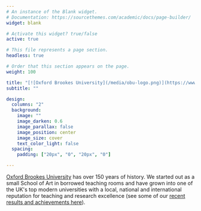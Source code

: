 ```yaml
---
# An instance of the Blank widget.
# Documentation: https://sourcethemes.com/academic/docs/page-builder/
widget: blank

# Activate this widget? true/false
active: true

# This file represents a page section.
headless: true

# Order that this section appears on the page.
weight: 100

title: "[![Oxford Brookes University](/media/obu-logo.png)](https://www.brookes.ac.uk)"
subtitle: ""

design:
  columns: "2"
  background:
    image: ""
    image_darken: 0.6
    image_parallax: false
    image_position: center
    image_size: cover
    text_color_light: false
  spacing:
    padding: ["20px", "0", "20px", "0"]

---
```


[Oxford Brookes University](https://www.brookes.ac.uk/) has over 150 years of history. We started out as a small School of Art in borrowed teaching rooms and have grown into one of the UK's top modern universities with a local, national and international reputation for teaching and research excellence (see some of our [recent results and achievements here](https://www.brookes.ac.uk/about-brookes/at-a-glance/results-and-achievements/)).
